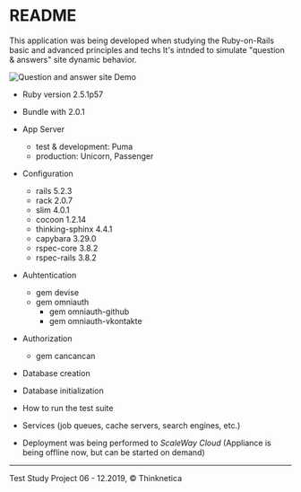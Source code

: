 # README

This application was being developed when studying the Ruby-on-Rails basic and advanced principles and techs It's intnded to simulate "question & answers" site dynamic behavior.

![Question and answer site Demo](../demo_assets/demo/ror-pro.gif?raw=true) 
* Ruby version 2.5.1p57

* Bundle with 2.0.1

* App Server
  - test & development: Puma
  - production: Unicorn, Passenger

* Configuration
  - rails 5.2.3
  - rack 2.0.7
  - slim 4.0.1
  - cocoon 1.2.14
  - thinking-sphinx 4.4.1
  - capybara 3.29.0
  - rspec-core 3.8.2
  - rspec-rails 3.8.2
  
* Auhtentication
   - gem devise
   - gem omniauth
     - gem omniauth-github
     - gem omniauth-vkontakte
     
* Authorization
   -  gem cancancan

  
* Database creation

* Database initialization

* How to run the test suite

* Services (job queues, cache servers, search engines, etc.)

* Deployment was being performed to _ScaleWay Cloud_
  (Appliance is being offline now, but can be started on demand) 

<hr>
Test Study Project 06 - 12.2019, <span>&#169;</span> Thinknetica
